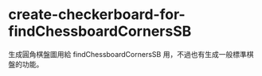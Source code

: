 # create-checkerboard-for-findChessboardCornersSB
生成圓角棋盤圖用給 findChessboardCornersSB 用，不過也有生成一般標準棋盤的功能。
